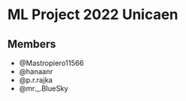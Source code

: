# ML Project 2022 Unicaen


## Members

- @Mastropiero11566
- @hanaanr
- @p.r.rajka
- @mr._.BlueSky



